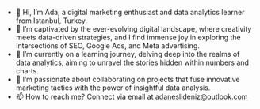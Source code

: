 - 👋 Hi, I’m Ada, a digital marketing enthusiast and data analytics learner from Istanbul, Turkey.
- 👀 I’m captivated by the ever-evolving digital landscape, where creativity meets data-driven strategies, and I find immense joy in exploring the intersections of SEO, Google Ads, and Meta advertising.
- 🌱 I’m currently on a learning journey, delving deep into the realms of data analytics, aiming to unravel the stories hidden within numbers and charts.
- 💞️ I’m passionate about collaborating on projects that fuse innovative marketing tactics with the power of insightful data analysis.
- 📫 How to reach me? Connect via email at adaneslideniz@outlook.com 

<!---
adaneslihandeniz/adaneslihandeniz is a ✨ special ✨ repository because its `README.md` (this file) appears on your GitHub profile.
You can click the Preview link to take a look at your changes.
--->
